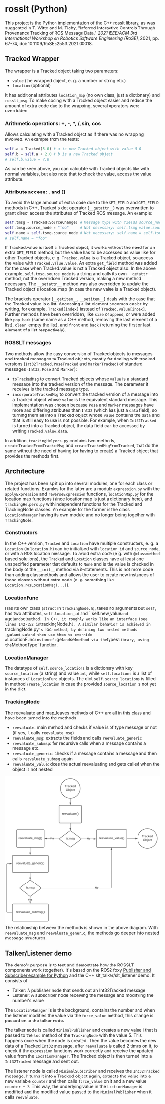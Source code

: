 # rosslt (Python)

This project is the Python implementation of the C++ [rosslt](https://gitlab.uni-ulm.de/s_twitt1/quadcopter-doku/-/blob/master/source/includes/_werkzeuge.md#rosslt) library, as was suggested in T. Witte and M. Tichy, "Inferred Interactive Controls Through Provenance Tracking of ROS Message Data," *2021 IEEE/ACM 3rd International Workshop on Robotics Software Engineering (RoSE)*, 2021, pp. 67-74, doi: 10.1109/RoSE52553.2021.00018.

## Tracked Wrapper

The wrapper is a Tracked object taking two parameters:
- `value` (the wrapped object, e. g. a number or string etc.)
- `location` (optional)

It has additional attributes `location_map` (no own class, just a dictionary) and `rosslt_msg`.
To make coding with a Tracked object easier and reduce the amount of extra code due to the wrapping, several operators were overridden:

### Arithmetic operations: +, -, *, /, sin, cos
Allows calculating with a Tracked object as if there was no wrapping involved. An example from the tests:
``` Python
self.a = Tracked(5.0) # a is new Tracked object with value 5.0
self.b = self.a + 2.0 # b is a new Tracked object
# self.b.value = 7.0
```
As can be seen above, you can calculate with Tracked objects like with normal variables, but also note that to check the value, access the value attribute.

### Attribute access: . and []
To avoid the large amount of extra code due to the `SET_FIELD` and `GET_FIELD` methods in C++, Tracked's dot operator (`__getattr__`) was overwritten to grant direct access the attributes of Tracked ROS message. An example:
``` Python
self.tmsg = Tracked(SourceChange) # Message type with fields source_node, location_id and new_value
self.tmsg.source_node = "foo"     # Not necessary: self.tsmg.value.source_node = "foo"
self.name = self.tsmg.source_node # Not necessary: self.name = self.tsmg.value.source_node
# self.name = "foo"
```
If Tracked.value is itself a Tracked object, it works without the need for an extra `GET_FIELD` method, but the value has to be accessed as value like for other Tracked objects, e. g. `Tracked.value` is a Tracked object, so access the value with `Tracked.value.value`.
An extra `get_field` method was added for the case when Tracked.value is not a Tracked object also. In the above example, `self.tmsg.source_node` is a string and calls its own `__getattr__` method, not the overridden Tracked version, making a new method necessary.
The `__setattr__` method was also overridden to update the Tracked object's location_map (in case the new value is a Tracked object).

The brackets operator (`__getitem__`, `__setitem__`) deals with the case that the Tracked value is a list. Accessing a list element becomes easier by writing, for example, `Tracked[index]` instead of `Tracked.value[index]`. Further methods have been overridden, like `size` or `append`, or were added like `pop_back` (same name as a C++ method, removing the last element of a list), `clear` (empty the list), and `front` and `back` (returning the first or last element of a list respectively).

### ROSSLT messages
Two methods allow the easy conversion of Tracked objects to messages and tracked messages to Tracked objects, mostly for dealing with tracked versions (`Int32Tracked`, `PoseTracked` and `MarkerTracked`) of standard messages (`Int32`, `Pose` and `Marker`):
- `toTrackedMsg` to convert Tracked objects whose `value` is a standard message into the tracked version of the message. The parameter it receives is the tracked message type.
- `incorporateTrackedMsg` to convert the tracked version of a message into a Tracked object whose `value` is the equivalent standard message. This implementation was chosen because `Pose` and `Marker` messages have more and differing attributes than `Int32` (which has just a `data` field), so turning them all into a Tracked object whose `value` contains the `data` and that is still easy to use is not possible. For example, when `Int32Tracked` is turned into a Tracked object, the data field can be accessed by writing `Tracked.value.data`.

In addition, `trackingHelpers.py` contains two methods, `createTrackedFromTrackedMsg` and `createTrackedMsgFromTracked`, that do the same without the need of having (or having to create) a Tracked object that provides the methods first.   

## Architecture

The project has been split up into several modules, one for each class or related functions. Examles for the latter are a module `expression.py` with the `applyExpression` and `reverseExpression` functions, `locationMap.py` for the location map functions (since location map is just a dictionary here), and `trackingHelpers.py` with independent functions for the Tracked and TrackingNode classes. An example for the former is the class `LocationManager` having its own module and no longer being together with `TrackingNode`.

### Constructors
In the C++ version, `Tracked` and `Location` have multiple constructors, e. g. a `Location` (in `location.h`) can be initialised with `location_id` and `source_node`, or with a ROS location message. To avoid extra code (e g. with `@classmethod` based solutions), the `Tracked` and `Location` classes have at least one unspecified parameter that defaults to `None` and is the value is checked in the body of the `__init__` method via if-statements. This is not more code than adding classmethods and allows the user to create new instances of those classes without extra code (e. g. something like `Location.rosLocationMsg(...)`).

### LocationFunc
Has its own class (`struct` in `trackingNode.h`), takes no arguments but `self`, has two attributes, `self.location_id` and ``self.new_value` and a `get` and `set` method. In C++, it roughly works like an interface (see lines 142-152 in `trackingNode.h`). A similar behavior is achieved in `trackingNode.py`'s `loc`-method, by defining two nested methods `_get` and `_set` and then use them to override a `LocationFunc` instance's `get` and `set` method via the `types` library, using the `MethodType` function.

### LocationManager
The datatype of `self.source_locations` is a dictionary with key `source_location` (a string) and value `int`, while `self.locations` is a list of instances of `LocationFunc` objects. The dict `self.source_locations` is filled in method `create_location` in case the provided `source_location` is not yet in the dict.

### TrackingNode
The reevaluate and map_leaves methods of C++ are all in this class and have been turned into the methods
- `reevaluate`: main method and checks if value is of type message or not (if yes, it calls `reevaluate_msg`)
- `reevaluate_msg`: extracts the fields and calls `reevaluate_generic`
- `reevaluate_submsg`: for recursive calls when a message contains a message etc.
- `reevaluate_generic`: checks if a message contains a message and then calls `reevaluate_submsg` again
- `reevaluate_value`: does the actual reevaluating and gets called when the object is not nested

![Connection between reevaluate methods](/reevaluate_diag.svg)
The relationship between the methods is shown in the above diagram. With `reevaluate_msg` and `reevaluate_generic`, the methods go deeper into nested message structures.

## Talker/Listener demo

The demo's purpose is to test and demostrate how the ROSSLT components work (together). It's based on the ROS2 foxy [Publisher and Subscriber example for Python](https://docs.ros.org/en/foxy/Tutorials/Writing-A-Simple-Py-Publisher-And-Subscriber.html) and the C++ slt_talker/slt_listener demo. It consists of
- Talker: A publisher node that sends out an Int32Tracked message
- Listener: A subscriber node receiving the message and modifying the number's value

The `LocationManager` is in the background, contains the number and when the listener modifies the value via the `force_value` method, this change is passed on to the talker node.

The talker node is called `MinimalPublisher` and creates a new value i that is passed to the `loc` method of the `TrackingNode` with the value 5. This happens once when the node is created. Then the value becomes the new data of a Tracked `Int32` message, after `reevaluate` is called 2 times on it, to check if the `expression` functions work correctly and receive the updated value from the `LocationManager`. The Tracked object is then turned into a `Int32Tracked` message and sent out.

The listener node is called `MinimalSubscriber` and receives the `Int32Tracked` message. It turns it into a Tracked object again, extracts the value into a new variable `counter` and then calls `force_value` on it and a new value `counter + 2`. This way, the underlying value in the `LoctionManager` is modified and the modified value passed to the `MinimalPublisher` when it calls `reevaluate`.